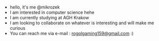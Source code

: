 - hello, it's me @mikrozek
- I am interested in computer science hehe
- I am currently studying at AGH Krakow
- I am looking to collaborate on whatever is interesting and will make me curious
- You can reach me via e-mail : rogolgaming159@gmail.com :)

<!---
mikrozek/mikrozek is a ✨ special ✨ repository because its `README.md` (this file) appears on your GitHub profile.
You can click the Preview link to take a look at your changes.
--->
